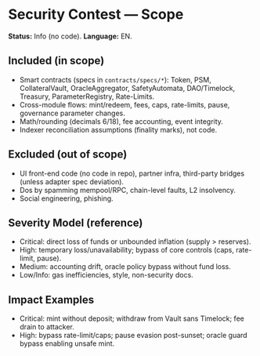# Security Contest — Scope
**Status:** Info (no code). **Language:** EN.

## Included (in scope)
- Smart contracts (specs in `contracts/specs/*`): Token, PSM, CollateralVault, OracleAggregator, SafetyAutomata, DAO/Timelock, Treasury, ParameterRegistry, Rate-Limits.
- Cross-module flows: mint/redeem, fees, caps, rate-limits, pause, governance parameter changes.
- Math/rounding (decimals 6/18), fee accounting, event integrity.
- Indexer reconciliation assumptions (finality marks), not code.

## Excluded (out of scope)
- UI front-end code (no code in repo), partner infra, third-party bridges (unless adapter spec deviation).
- Dos by spamming mempool/RPC, chain-level faults, L2 insolvency.
- Social engineering, phishing.

## Severity Model (reference)
- Critical: direct loss of funds or unbounded inflation (supply > reserves).
- High: temporary loss/unavailability; bypass of core controls (caps, rate-limit, pause).
- Medium: accounting drift, oracle policy bypass without fund loss.
- Low/Info: gas inefficiencies, style, non-security docs.

## Impact Examples
- Critical: mint without deposit; withdraw from Vault sans Timelock; fee drain to attacker.
- High: bypass rate-limit/caps; pause evasion post-sunset; oracle guard bypass enabling unsafe mint.

